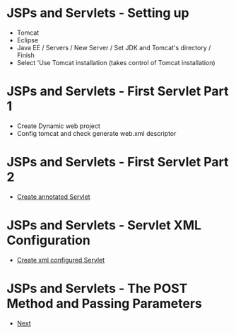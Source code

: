 # JSPs and Servlets - Setting up
- Tomcat
- Eclipse
- Java EE / Servers / New Server / Set JDK and Tomcat's directory / Finish
- Select 'Use Tomcat installation (takes control of Tomcat installation)
# JSPs and Servlets - First Servlet Part 1
- Create Dynamic web project
- Config tomcat and check generate web.xml descriptor
# JSPs and Servlets - First Servlet Part 2
- [Create annotated Servlet](https://github.com/ronald0009/demo2/tree/master/demo21)
# JSPs and Servlets - Servlet XML Configuration
- [Create xml configured Servlet](https://github.com/ronald0009/demo2/tree/master/demo21)
# JSPs and Servlets - The POST Method and Passing Parameters
- [Next](https://www.youtube.com/watch?v=MnUJl3NYRRc&list=PLE0F6C1917A427E96&index=6)
